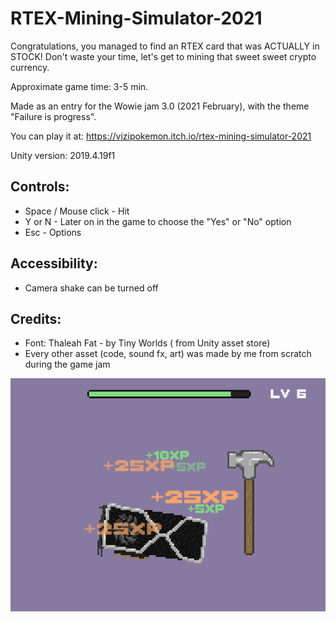 # RTEX-Mining-Simulator-2021

Congratulations, you managed to find an RTEX card that was ACTUALLY in STOCK! Don't waste your time, let's get to mining that sweet sweet crypto currency.

Approximate game time: 3-5 min.

Made as an entry for the Wowie jam 3.0 (2021 February), with the theme "Failure is progress".

You can play it at: https://vizipokemon.itch.io/rtex-mining-simulator-2021

Unity version: 2019.4.19f1

## Controls: 

* Space / Mouse click - Hit
* Y or N - Later on in the game to choose the "Yes" or "No" option
* Esc - Options

## Accessibility: 

* Camera shake can be turned off

## Credits:

* Font:  Thaleah Fat - by Tiny Worlds ( from Unity asset store)
* Every other asset (code, sound fx, art) was made by me from scratch during the game jam

![](gameplayScreenshot.PNG)
